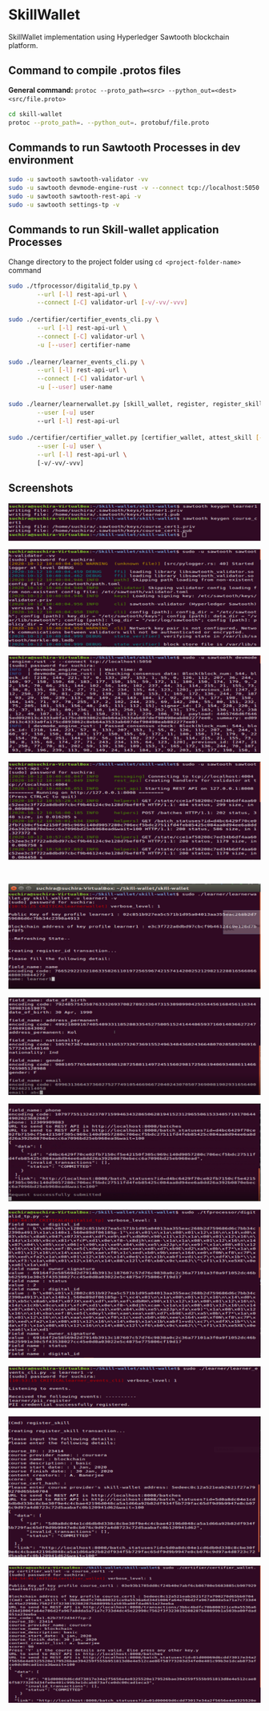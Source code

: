 # SkillWallet
SkillWallet implementation using Hyperledger Sawtooth blockchain platform.

## Command to compile .protos files
**General command:** ```protoc --proto_path=<src> --python_out=<dest> <src/file.proto>```
```bash
cd skill-wallet
protoc --proto_path=. --python_out=. protobuf/file.proto
```
## Commands to run Sawtooth Processes in dev environment
```bash
sudo -u sawtooth sawtooth-validator -vv
sudo -u sawtooth devmode-engine-rust -v --connect tcp://localhost:5050
sudo -u sawtooth sawtooth-rest-api -v
sudo -u sawtooth settings-tp -v
```

## Commands to run Skill-wallet application Processes
Change directory to the project folder using `cd <project-folder-name>` command
```bash
sudo ./tfprocessor/digitalid_tp.py \
        --url [-l] rest-api-url \
        --connect [-C] validator-url [-v/-vv/-vvv]

sudo ./certifier/certifier_events_cli.py \
        --url [-l] rest-api-url \
        --connect [-C] validator-url \
        -u [--user] certifier-name

sudo ./learner/learner_events_cli.py \
        --url [-l] rest-api-url \
        --connect [-C] validator-url \
        -u [--user] user-name

sudo ./learner/learnerwallet.py [skill_wallet, register, register_skill, display] \
        --user [-u] user 
        --url [-l] rest-api-url

sudo ./certifier/certifier_wallet.py [certifier_wallet, attest_skill [-t] request_transaction_id] \
        --user [-u] user \
        --url [-l] rest-api-url \ 
        [-v/-vv/-vvv]
```                                    
## Screenshots
<p align="middle">
 <img src="test_screenshots/keygen.PNG" alt=""/>
</p>

<p align="middle">
 <img src="test_screenshots/validator.PNG" alt=""/>
</p>

<p align="middle">
 <img src="test_screenshots/devmode_consensus.PNG" alt=""/>
</p>
<p align="middle">
 <img src="test_screenshots/sawtooth_rest_api.PNG" alt=""/>
</p>
<p align="middle">
 <img src="test_screenshots/setting_tp.PNG" alt=""/>
</p>
<p align="middle">
 <img src="test_screenshots/register_pii.PNG" alt=""/>
</p>
<p align="middle">
 <img src="test_screenshots/register_pii_1.PNG" alt=""/>
</p>
<p align="middle">
 <img src="test_screenshots/register_pii_2.PNG" alt=""/>
</p>
<p align="middle">
 <img src="test_screenshots/digital_id_processor.PNG" alt=""/>
</p>
<p align="middle">
 <img src="test_screenshots/learner_PII_registration_event.PNG" alt=""/>
</p>
<p align="middle">
 <img src="test_screenshots/register_skill.PNG" alt=""/>
</p>
<p align="middle">
 <img src="test_screenshots/course_validation.PNG" alt=""/>
</p>
